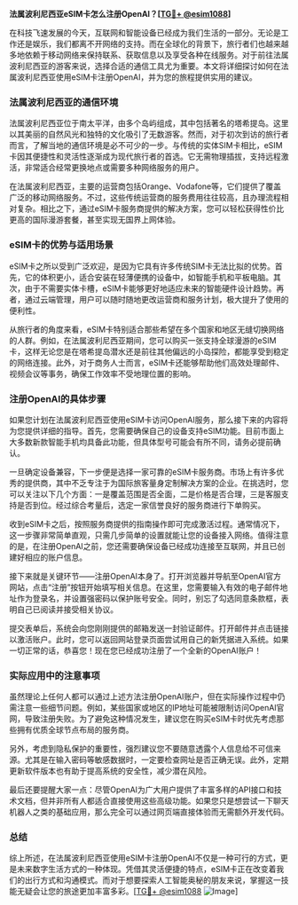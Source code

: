 **法属波利尼西亚eSIM卡怎么注册OpenAI？[[TG💪+ @esim1088](https://t.me/s/esim1088)]**

在科技飞速发展的今天，互联网和智能设备已经成为我们生活的一部分。无论是工作还是娱乐，我们都离不开网络的支持。而在全球化的背景下，旅行者们也越来越多地依赖于移动网络来保持联系、获取信息以及享受各种在线服务。对于前往法属波利尼西亚的游客来说，选择合适的通信工具尤为重要。本文将详细探讨如何在法属波利尼西亚使用eSIM卡注册OpenAI，并为您的旅程提供实用的建议。

### 法属波利尼西亚的通信环境

法属波利尼西亚位于南太平洋，由多个岛屿组成，其中包括著名的塔希提岛。这里以其美丽的自然风光和独特的文化吸引了无数游客。然而，对于初次到访的旅行者而言，了解当地的通信环境是必不可少的一步。与传统的实体SIM卡相比，eSIM卡因其便捷性和灵活性逐渐成为现代旅行者的首选。它无需物理插拔，支持远程激活，非常适合经常更换地点或需要多种网络服务的用户。

在法属波利尼西亚，主要的运营商包括Orange、Vodafone等，它们提供了覆盖广泛的移动网络服务。不过，这些传统运营商的服务费用往往较高，且办理流程相对复杂。相比之下，通过eSIM卡服务商提供的解决方案，您可以轻松获得性价比更高的国际漫游套餐，甚至实现无国界上网体验。

### eSIM卡的优势与适用场景

eSIM卡之所以受到广泛欢迎，是因为它具有许多传统SIM卡无法比拟的优势。首先，它的体积更小，适合安装在轻薄便携的设备中，如智能手机和平板电脑。其次，由于不需要实体卡槽，eSIM卡能够更好地适应未来的智能硬件设计趋势。再者，通过云端管理，用户可以随时随地更改运营商和服务计划，极大提升了使用的便利性。

从旅行者的角度来看，eSIM卡特别适合那些希望在多个国家和地区无缝切换网络的人群。例如，在法属波利尼西亚期间，您可以购买一张支持全球漫游的eSIM卡，这样无论您是在塔希提岛潜水还是前往其他偏远的小岛探险，都能享受到稳定的网络连接。此外，对于商务人士而言，eSIM卡还能够帮助他们高效处理邮件、视频会议等事务，确保工作效率不受地理位置的影响。

### 注册OpenAI的具体步骤

如果您计划在法属波利尼西亚使用eSIM卡访问OpenAI服务，那么接下来的内容将为您提供详细的指导。首先，您需要确保自己的设备支持eSIM功能。目前市面上大多数新款智能手机均具备此功能，但具体型号可能会有所不同，请务必提前确认。

一旦确定设备兼容，下一步便是选择一家可靠的eSIM卡服务商。市场上有许多优秀的提供商，其中不乏专注于为国际旅客量身定制解决方案的企业。在挑选时，您可以关注以下几个方面：一是覆盖范围是否全面，二是价格是否合理，三是客服支持是否到位。经过综合考量后，选定一家信誉良好的服务商进行下单购买。

收到eSIM卡之后，按照服务商提供的指南操作即可完成激活过程。通常情况下，这一步骤非常简单直观，只需几步简单的设置就能让您的设备接入网络。值得注意的是，在注册OpenAI之前，您还需要确保设备已经成功连接至互联网，并且已创建好相应的账户信息。

接下来就是关键环节——注册OpenAI本身了。打开浏览器并导航至OpenAI官方网站，点击“注册”按钮开始填写相关信息。在这里，您需要输入有效的电子邮件地址作为登录名，并设置强密码以保护账号安全。同时，别忘了勾选同意条款框，表明自己已阅读并接受相关协议。

提交表单后，系统会向您刚刚提供的邮箱发送一封验证邮件。打开邮件并点击链接以激活账户。此时，您可以返回网站登录页面尝试用自己的新凭据进入系统。如果一切正常的话，恭喜您！现在您已经成功注册了一个全新的OpenAI账户！

### 实际应用中的注意事项

虽然理论上任何人都可以通过上述方法注册OpenAI账户，但在实际操作过程中仍需注意一些细节问题。例如，某些国家或地区的IP地址可能被限制访问OpenAI官网，导致注册失败。为了避免这种情况发生，建议您在购买eSIM卡时优先考虑那些拥有优质全球节点布局的服务商。

另外，考虑到隐私保护的重要性，强烈建议您不要随意透露个人信息给不可信来源。尤其是在输入密码等敏感数据时，一定要检查网址是否正确无误。此外，定期更新软件版本也有助于提高系统的安全性，减少潜在风险。

最后还要提醒大家一点：尽管OpenAI为广大用户提供了丰富多样的API接口和技术文档，但并非所有人都适合直接使用这些高级功能。如果您只是想尝试一下聊天机器人之类的基础应用，那么完全可以通过网页端直接体验而无需额外开发代码。

### 总结

综上所述，在法属波利尼西亚使用eSIM卡注册OpenAI不仅是一种可行的方式，更是未来数字生活方式的一种体现。凭借其灵活便捷的特点，eSIM卡正在改变着我们的出行方式和沟通模式。而对于想要探索人工智能奥秘的朋友来说，掌握这一技能无疑会让您的旅途更加丰富多彩。[[TG💪+ @esim1088](https://t.me/s/esim1088) ![Image](https://i.postimg.cc/4NQfJmqS/Snipaste-2025-05-13-00-14-12.png)]